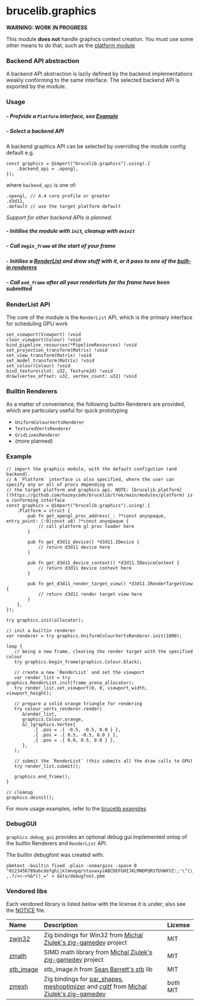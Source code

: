 # brucelib.graphics
**WARNING: WORK IN PROGRESS**

This module **does not** handle graphics context creation. You must use some other means to do that, such as the [platform module](https://github.com/hazeycode/brucelib/tree/main/modules/platform)


### Backend API abstraction

A backend API abstraction is lazily defined by the backend implementations weakly conforming to the same interface. The selected backend API is exported by the module.


### Usage

##### - Profvide a `Platform` interface, see [Example](#Example)

##### - Select a backend API

A backend graphics API can be selected by overriding the module config default e.g.
```zig
const graphics = @import("brucelib.graphics").using(.{
    .backend_api = .opengl,
});
```
where `backend_api` is one of:

```zig
.opengl, // 4.4 core profile or greater
.d3d11,
.default // use the target platform default
```

*Support for other backend APIs is planned.*

##### - Initilise the module with `init`, cleanup with `deinit`
##### - Call `begin_frame` at the start of your frame
##### - Initilise a [RenderList](#RenderList-API) and draw stuff with it, or it pass to one of the [built-in renderers](#Builtin-Renderers)
##### - Call `end_frame` after all your renderlists for the frame have been submitted


### RenderList API

The core of the module is the `RenderList` API, which is the primary interface for scheduling GPU work

```zig
set_viewport(Viewport) !void
clear_viewport(Colour) !void
bind_pipeline_resources(*PipelineResources) !void
set_projection_transform(Matrix) !void
set_view_transform(Matrix) !void
set_model_transform(Matrix) !void
set_colour(Colour) !void
bind_texture(slot: u32, Texture2d) !void
draw(vertex_offset: u32, vertex_count: u32) !void
```

### Builtin Renderers

As a matter of convenience, the following builtin Renderers are provided, which are particulary useful for quick prototyping

- `UniformColourVertsRenderer`
- `TexturedVertsRenderer`
- `GridLinesRenderer`
- (more planned)


### Example
```zig
// import the graphics module, with the default configution (and backend).
// A `Platform` interface is also specified, where the user can specify any or all of procs depending on
// the target platform and graphics api. NOTE: [brucelib.platform]((https://github.com/hazeycode/brucelib/tree/main/modules/platform) is a conforming interface
const graphics = @import("brucelib.graphics").using(.{
    .Platform = struct {
        pub fn get_opengl_proc_address(_: ?*const anyopaque, entry_point: [:0]const u8) ?*const anyopaque {
            // call platform gl proc loader here
        }

        pub fn get_d3d11_device() *d3d11.IDevice {
            // return d3d11 device here
        }

        pub fn get_d3d11_device_context() *d3d11.IDeviceContext {
            // return d3d11 device context here
        }

        pub fn get_d3d11_render_target_view() *d3d11.IRenderTargetView {
            // return d3d11 render target view here
        }
    },
});

try graphics.init(allocator);

// init a builtin renderer
var renderer = try graphics.UniformColourVertsRenderer.init(1000);

loop {
   // being a new frame, clearing the render target with the specified colour
   try graphics.begin_frame(graphics.Colour.black);

   // create a new `RenderList` and set the viewport
   var render_list = try graphics.RenderList.init(frame_arena_allocator);
   try render_list.set_viewport(0, 0, viewport_width, viewport_height);
   
   // prepare a solid orange triangle for rendering
   try colour_verts_renderer.render(
      &render_list,
      graphics.Colour.orange,
      &[_]graphics.Vertex{
          .{ .pos = .{ -0.5, -0.5, 0.0 } },
          .{ .pos = .{ 0.5, -0.5, 0.0 } },
          .{ .pos = .{ 0.0, 0.5, 0.0 } },
      },
   );

   // submit the `RenderList` (this submits all the draw calls to GPU)
   try render_list.submit();

   graphics.end_frame();
}

// cleanup
graphics.deinit();
```
For more usage examples, refer to the [brucelib examples](https://github.com/hazeycode/brucelib/tree/main/examples)


### DebugGUI

`graphics.debug_gui` provides an optional debug gui implemented ontop of the builtin Renderers and `RenderList` API.

The builtin debugfont was created with:

`pbmtext -builtin fixed -plain -nomargins -space 0 "0123456789abcdefghijklmnopqrstuvwxyzABCDEFGHIJKLMNOPQRSTUVWXYZ:;'\"\\,.?/><-+%&*()_=" > data/debugfont.pbm
`


### Vendored libs

Each vendored library is listed below with the license it is under; also see the [NOTICE](NOTICE) file.

| Name | Description | License |
| :--- | :---------- | :------ |
| [zwin32](https://github.com/michal-z/zig-gamedev/tree/main/libs/zwin32) | Zig bindings for Win32 from [Michal Ziulek's zig-gamedev](https://github.com/michal-z/zig-gamedev) project | MIT |
| [zmath](https://github.com/michal-z/zig-gamedev/tree/main/libs/zmath) | SIMD math library from [Michal Ziulek's zig-gamedev](https://github.com/michal-z/zig-gamedev) project | MIT |
| [stb_image](https://github.com/nothings/stb/blob/master/stb_image.h) | stb_image.h from [Sean Barrett's stb](https://github.com/nothings/stb) lib | MIT |
| [zmesh](https://github.com/michal-z/zig-gamedev/tree/main/libs/zmesh) | Zig bindings for [par_shapes](https://github.com/prideout/par/blob/master/par_shapes.h), [meshoptimizer](https://github.com/zeux/meshoptimizer) and [cgltf](https://github.com/jkuhlmann/cgltf) from [Michal Ziulek's zig-gamedev](https://github.com/michal-z/zig-gamedev) | both MIT |

